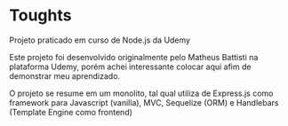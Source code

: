# Toughts
Projeto praticado em curso de Node.js da Udemy


Este projeto foi desenvolvido originalmente pelo Matheus Battisti na plataforma Udemy, porém achei interessante colocar aqui afim de demonstrar meu aprendizado.

O projeto se resume em um monolito, tal qual utiliza de Express.js como framework para Javascript (vanilla), MVC, Sequelize (ORM) e Handlebars (Template Engine como frontend)
